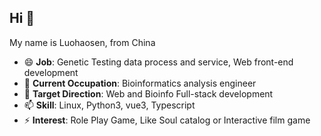 ## Hi 👋
My name is Luohaosen, from China

- 😄 **Job**: Genetic Testing data process and service, Web front-end development
- 🔭 **Current Occupation**: Bioinformatics analysis engineer
- 🌱 **Target Direction**: Web and Bioinfo Full-stack development
- 📫 **Skill**: Linux, Python3, vue3, Typescript
- ⚡ **Interest**: Role Play Game, Like Soul catalog or Interactive film game

<!--
**Luosanmu/Luosanmu** is a ✨ _special_ ✨ repository because its `README.md` (this file) appears on your GitHub profile.

Here are some ideas to get you started:

- 🔭 I’m currently working on ...
- 🌱 I’m currently learning ...
- 👯 I’m looking to collaborate on ...
- 🤔 I’m looking for help with ...
- 💬 Ask me about ...
- 📫 How to reach me: ...
- 😄 Pronouns: ...
- ⚡ Fun fact: ...
-->
